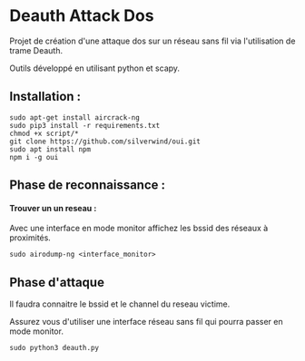 # Deauth Attack Dos
Projet de création d'une attaque dos sur un réseau sans fil via l'utilisation de trame Deauth.

Outils développé en utilisant python et scapy.

## Installation :

```
sudo apt-get install aircrack-ng
sudo pip3 install -r requirements.txt
chmod +x script/*
git clone https://github.com/silverwind/oui.git
sudo apt install npm
npm i -g oui
```

## Phase de reconnaissance :  

#### Trouver un un reseau :

Avec une interface en mode monitor affichez les bssid des réseaux à proximités.
```
sudo airodump-ng <interface_monitor>
```

## Phase d'attaque
Il faudra connaitre le bssid et le channel du reseau victime.

Assurez vous d'utiliser une interface réseau sans fil qui pourra passer en mode monitor.

```
sudo python3 deauth.py
```

